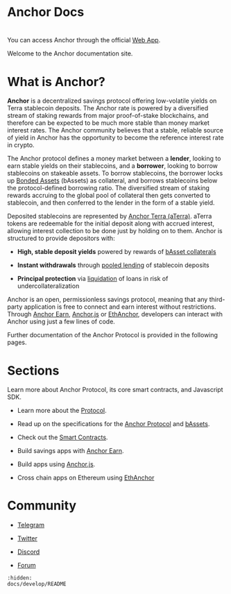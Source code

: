 # Anchor Docs

# 

You can access Anchor through the official [Web App](notion://www.notion.so/o/-MNbAlnRtgggkJfdtVsn/s/-MT-6Wb5pEQsulIrcwGJ/~/changes/gr4a3xt6eOR5RbmxYYbY/user-guide/webapp).

Welcome to the Anchor documentation site.

# What is Anchor?

**Anchor** is a decentralized savings protocol offering low-volatile yields on Terra stablecoin deposits. The Anchor rate is powered by a diversified stream of staking rewards from major proof-of-stake blockchains, and therefore can be expected to be much more stable than money market interest rates.  The Anchor community believes that a stable, reliable source of yield in Anchor has the opportunity to become the reference interest rate in crypto.

The Anchor protocol defines a money market between a **lender**, looking to earn stable yields on their stablecoins, and a **borrower**, looking to borrow stablecoins on stakeable assets. To borrow stablecoins, the borrower locks up [Bonded Assets](notion://www.notion.so/o/-MNbAlnRtgggkJfdtVsn/s/-MT-6Wb5pEQsulIrcwGJ/~/changes/gr4a3xt6eOR5RbmxYYbY/protocol/bonded-assets-bassets) (bAssets) as collateral, and borrows stablecoins below the protocol-defined borrowing ratio. The diversified stream of staking rewards accruing to the global pool of collateral then gets converted to stablecoin, and then conferred to the lender in the form of a stable yield.

Deposited stablecoins are represented by [Anchor Terra (aTerra)](notion://www.notion.so/o/-MNbAlnRtgggkJfdtVsn/s/-MT-6Wb5pEQsulIrcwGJ/~/changes/gr4a3xt6eOR5RbmxYYbY/protocol/money-market#anchor-terra-aterra). aTerra tokens are redeemable for the initial deposit along with accrued interest, allowing interest collection to be done just by holding on to them. Anchor is structured to provide depositors with:

- **High, stable deposit yields** powered by rewards of [bAsset collaterals](notion://www.notion.so/o/-MNbAlnRtgggkJfdtVsn/s/-MT-6Wb5pEQsulIrcwGJ/~/changes/gr4a3xt6eOR5RbmxYYbY/protocol/money-market#borrowing-terra-stablecoins)
    
- **Instant withdrawals** through [pooled lending](notion://www.notion.so/o/-MNbAlnRtgggkJfdtVsn/s/-MT-6Wb5pEQsulIrcwGJ/~/changes/gr4a3xt6eOR5RbmxYYbY/protocol/money-market#depositing-terra-stablecoins) of stablecoin deposits
    
- **Principal protection** via [liquidation](notion://www.notion.so/o/-MNbAlnRtgggkJfdtVsn/s/-MT-6Wb5pEQsulIrcwGJ/~/changes/gr4a3xt6eOR5RbmxYYbY/protocol/loan-liquidation) of loans in risk of undercollateralization
    

Anchor is an open, permissionless savings protocol, meaning that any third-party application is free to connect and earn interest without restrictions. Through [Anchor Earn](notion://www.notion.so/o/-MNbAlnRtgggkJfdtVsn/s/-MT-6Wb5pEQsulIrcwGJ/~/changes/gr4a3xt6eOR5RbmxYYbY/developers-earn/anchor-earn-sdk), [Anchor.js](notion://www.notion.so/o/-MNbAlnRtgggkJfdtVsn/s/-MT-6Wb5pEQsulIrcwGJ/~/changes/gr4a3xt6eOR5RbmxYYbY/developers-terra/anchor.js) or [EthAnchor](notion://www.notion.so/o/-MNbAlnRtgggkJfdtVsn/s/-MT-6Wb5pEQsulIrcwGJ/~/changes/gr4a3xt6eOR5RbmxYYbY/developers-ethereum/ethanchor), developers can interact with Anchor using just a few lines of code.

Further documentation of the Anchor Protocol is provided in the following pages.

# Sections

Learn more about Anchor Protocol, its core smart contracts, and Javascript SDK.

- Learn more about the [Protocol](notion://www.notion.so/o/-MNbAlnRtgggkJfdtVsn/s/-MT-6Wb5pEQsulIrcwGJ/~/changes/gr4a3xt6eOR5RbmxYYbY/protocol/overview).
    
- Read up on the specifications for the [Anchor Protocol](https://anchorprotocol.com/docs/anchor-v1.1.pdf) and [bAssets](https://anchorprotocol.com/docs/The_bAsset_Protocol.pdf).
    
- Check out the [Smart Contracts](notion://www.notion.so/o/-MNbAlnRtgggkJfdtVsn/s/-MT-6Wb5pEQsulIrcwGJ/~/changes/gr4a3xt6eOR5RbmxYYbY/smart-contracts/deployed-contracts).
    
- Build savings apps with [Anchor Earn](notion://www.notion.so/o/-MNbAlnRtgggkJfdtVsn/s/-MT-6Wb5pEQsulIrcwGJ/~/changes/gr4a3xt6eOR5RbmxYYbY/developers-earn/anchor-earn-sdk).
    
- Build apps using [Anchor.js](notion://www.notion.so/o/-MNbAlnRtgggkJfdtVsn/s/-MT-6Wb5pEQsulIrcwGJ/~/changes/gr4a3xt6eOR5RbmxYYbY/developers-terra/anchor.js).
    
- Cross chain apps on Ethereum using [EthAnchor](notion://www.notion.so/o/-MNbAlnRtgggkJfdtVsn/s/-MT-6Wb5pEQsulIrcwGJ/~/changes/gr4a3xt6eOR5RbmxYYbY/developers-ethereum/ethanchor)
    

# Community

- [Telegram](https://t.me/anchor_official)
    
- [Twitter](https://twitter.com/anchor_protocol)
    
- [Discord](https://discord.gg/9aUYgpKZ9c)
    
- [Forum](https://forum.anchorprotocol.com/)

```{toctree}
:hidden:
docs/develop/README
```
